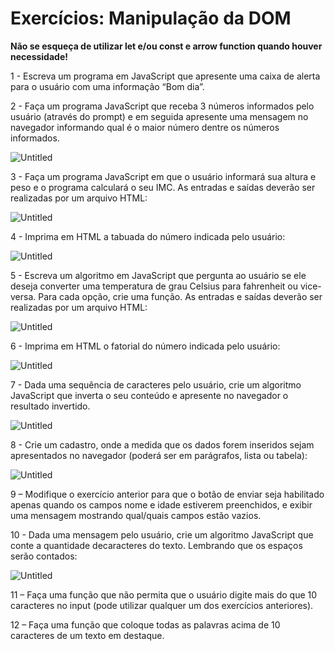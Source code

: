 # Exercícios: Manipulação da DOM

**Não se esqueça de utilizar let e/ou const e arrow function quando houver
necessidade!**

1 - Escreva um programa em JavaScript que apresente uma caixa de alerta para o usuário com
uma informação “Bom dia”.

2 - Faça um programa JavaScript que receba 3 números informados pelo usuário (através do
prompt) e em seguida apresente uma mensagem no navegador informando qual é o maior
número dentre os números informados.

![Untitled](img/Untitled.png)

3 - Faça um programa JavaScript em que o usuário informará sua altura e peso e o programa
calculará o seu IMC. As entradas e saídas deverão ser realizadas por um arquivo HTML:

![Untitled](img/Untitled1.png)

4 - Imprima em HTML a tabuada do número indicada pelo usuário:

![Untitled](img/Untitled2.png)

5 - Escreva um algoritmo em JavaScript que pergunta ao usuário se ele deseja converter
uma temperatura de grau Celsius para fahrenheit ou vice-versa. Para cada opção, crie uma
função. As entradas e saídas deverão ser realizadas por um arquivo HTML:

![Untitled](img/Untitled3.png)

6 - Imprima em HTML o fatorial do número indicada pelo usuário:

![Untitled](img/Untitled4.png)

7 - Dada uma sequência de caracteres pelo usuário, crie um algoritmo JavaScript que inverta o
seu conteúdo e apresente no navegador o resultado invertido.

![Untitled](img/Untitled5.png)

8 - Crie um cadastro, onde a medida que os dados forem inseridos sejam apresentados no
navegador (poderá ser em parágrafos, lista ou tabela):

![Untitled](img/Untitled6.png)

9 – Modifique o exercício anterior para que o botão de enviar seja habilitado apenas
quando os campos nome e idade estiverem preenchidos, e exibir uma mensagem
mostrando qual/quais campos estão vazios.

10 - Dada uma mensagem pelo usuário, crie um algoritmo JavaScript que conte a
quantidade decaracteres do texto. Lembrando que os espaços serão contados:

![Untitled](img/Untitled7.png)

11 – Faça uma função que não permita que o usuário digite mais do que 10 caracteres
no input (pode utilizar qualquer um dos exercícios anteriores).

12 – Faça uma função que coloque todas as palavras acima de 10 caracteres de um
texto em destaque.